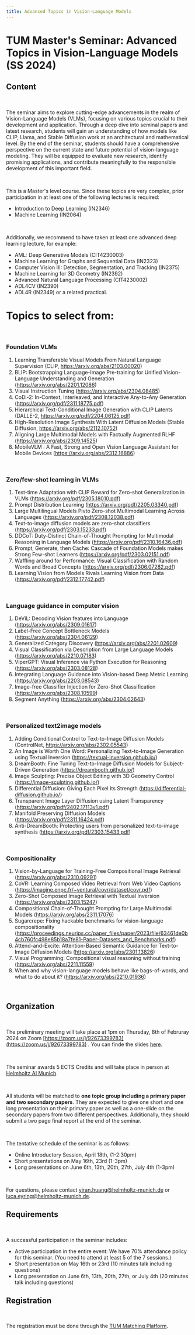 ```yaml
---
title: Advanced Topics in Vision-Language Models
---
```

# TUM Master's Seminar: Advanced Topics in Vision-Language Models (SS 2024)

## Content

</br>

The seminar aims to explore cutting-edge advancements in the realm of Vision-Language Models (VLMs), focusing on various topics crucial to their development and application. Through a deep dive into seminal papers and latest research, students will gain an understanding of how models like CLIP, Llama, and Stable Diffusion work at an architectural and mathematical level. By the end of the seminar, students should have a comprehensive perspective on the current state and future potential of vision-language modeling. They will be equipped to evaluate new research, identify promising applications, and contribute meaningfully to the responsible development of this important field.

</br>

This is a Master's level course. Since these topics are very complex, prior participation in at least one of the following lectures is required:
- Introduction to Deep Learning (IN2346)
- Machine Learning (IN2064)

</br>

Additionally, we recommend to have taken at least one advanced deep learning lecture, for example:
- AML: Deep Generative Models (CIT4230003)
- Machine Learning for Graphs and Sequential Data (IN2323)
- Computer Vision III: Detection, Segmentation, and Tracking (IN2375)
- Machine Learning for 3D Geometry (IN2392)
- Advanced Natural Language Processing (CIT4230002)
- ADL4CV (IN2390)
- ADL4R (IN2349)
or a related practical.

# Topics to select from:

</br>

### Foundation VLMs

1. Learning Transferable Visual Models From Natural Language Supervision (CLIP, https://arxiv.org/abs/2103.00020)
2. BLIP: Bootstrapping Language-Image Pre-training for Unified Vision-Language Understanding and Generation (https://arxiv.org/abs/2201.12086)
3. Visual Instruction Tuning (https://arxiv.org/abs/2304.08485)
4. CoDi-2: In-Context, Interleaved, and Interactive Any-to-Any Generation (https://arxiv.org/pdf/2311.18775.pdf)
5. Hierarchical Text-Conditional Image Generation with CLIP Latents (DALLE-2, https://arxiv.org/pdf/2204.06125.pdf)
6. High-Resolution Image Synthesis With Latent Diffusion Models (Stable Diffusion, https://arxiv.org/abs/2112.10752)
7. Aligning Large Multimodal Models with Factually Augmented RLHF (https://arxiv.org/abs/2309.14525)
8. MobileVLM : A Fast, Strong and Open Vision Language Assistant for Mobile Devices (https://arxiv.org/abs/2312.16886)

</br>

### Zero/few-shot learning in VLMs

1. Test-time Adaptation with CLIP Reward for Zero-shot Generalization in VLMs (https://arxiv.org/pdf/2305.18010.pdf)
2. Prompt Distribution Learning (https://arxiv.org/pdf/2205.03340.pdf)
3. Large Multilingual Models Pivto Zero-shot Multimodal Learning Across Languages (https://arxiv.org/pdf/2308.12038.pdf)
4. Text-to-image diffusion models are zero-shot classifiers (https://arxiv.org/pdf/2303.15233.pdf)
5. DDCoT: Duty-Distinct Chain-of-Thought Prompting for Multimodal Reasoning in Language Models (https://arxiv.org/pdf/2310.16436.pdf)
6. Prompt, Generate, then Cache: Cascade of Foundation Models makes Strong Few-shot Learners (https://arxiv.org/pdf/2303.02151.pdf)
7. Waffling around for Performance: Visual Classification with Random Words and Broad Concepts (https://arxiv.org/pdf/2306.07282.pdf)
8. Learning Vision from Models Rivals Learning Vision from Data (https://arxiv.org/pdf/2312.17742.pdf)

</br>

### Language guidance in computer vision

1. DeViL: Decoding Vision features into Language (https://arxiv.org/abs/2309.01617)
2. Label-Free Concept Bottleneck Models (https://arxiv.org/abs/2304.06129)
3. Generalized Category Discovery (https://arxiv.org/abs/2201.02609)
4. Visual Classification via Description from Large Language Models (https://arxiv.org/abs/2210.07183)
5. ViperGPT: Visual Inference via Python Execution for Reasoning (https://arxiv.org/abs/2303.08128)
6. Integrating Language Guidance into Vision-based Deep Metric Learning (https://arxiv.org/abs/2203.08543)
7. Image-free Classifier Injection for Zero-Shot Classification (https://arxiv.org/abs/2308.10599)
8. Segment Anything (https://arxiv.org/abs/2304.02643)

</br>

### Personalized text2image models

1. Adding Conditional Control to Text-to-Image Diffusion Models (ControlNet, https://arxiv.org/abs/2302.05543)
2. An Image is Worth One Word: Personalizing Text-to-Image Generation using Textual Inversion (https://textual-inversion.github.io/)
3. DreamBooth: Fine Tuning Text-to-Image Diffusion Models for Subject-Driven Generation (https://dreambooth.github.io/)
4. Image Sculpting: Precise Object Editing with 3D Geometry Control (https://image-sculpting.github.io/)
5. Differential Diffusion: Giving Each Pixel Its Strength (https://differential-diffusion.github.io/)
6. Transparent Image Layer Diffusion using Latent Transparency (https://arxiv.org/pdf/2402.17113v1.pdf)
7. Manifold Preserving Diffusion Models (https://arxiv.org/pdf/2311.16424.pdf)
8. Anti-DreamBooth: Protecting users from personalized text-to-image synthesis (https://arxiv.org/pdf/2303.15433.pdf)

</br>

### Compositionality

1. Vision-by-Language for Training-Free Compositional Image Retrieval (https://arxiv.org/abs/2310.09291)
2. CoVR: Learning Composed Video Retrieval from Web Video Captions (https://imagine.enpc.fr/~ventural/covr/dataset/covr.pdf)
3. Zero-Shot Composed Image Retrieval with Textual Inversion (https://arxiv.org/abs/2303.15247)
4. Compositional Chain-of-Thought Prompting for Large Multimodal Models (https://arxiv.org/abs/2311.17076)
5. Sugarcrepe: Fixing hackable benchmarks for vision-language compositionality (https://proceedings.neurips.cc/paper_files/paper/2023/file/63461de0b4cb760fc498e85b18a7fe81-Paper-Datasets_and_Benchmarks.pdf)
6. Attend-and-Excite: Attention-Based Semantic Guidance for Text-to-Image Diffusion Models (https://arxiv.org/abs/2301.13826)
7. Visual Programming: Compositional visual reasoning without training (https://arxiv.org/abs/2211.11559)
8. When and why vision-language models behave like bags-of-words, and what to do about it? (https://arxiv.org/abs/2210.01936)

</br>

## Organization

</br>

The preliminary meeting will take place at 1pm on Thursday, 8th of Februray 2024 on Zoom [https://zoom.us/j/92673399783](https://zoom.us/j/92673399783) . You can finde the slides [here](https://drive.google.com/file/d/1ji2Sp1J-Xtoki5PiuumrQ1LEYfTYdqGl/view?usp=sharing).

</br>

The seminar awards 5 ECTS Credits and will take place in person at [Helmholtz AI Munich](https://www.google.com/maps?ll=48.220675,11.596054&z=17&t=m&hl=en&gl=GB&mapclient=embed&cid=3379363886196135068).

</br>

All students will be matched to __one topic group including a primary paper and two secondary papers__. They are expected to give one short and one long presentation on their primary paper as well as a one-slide on the secondary papers from two different perspectives. Additionally, they should submit a two page final report at the end of the seminar.

</br>

The tentative schedule of the seminar is as follows:
- Online Introductory Session, April 18th, (1-2:30pm)
- Short presentations on May 16th, 23rd (1-3pm)
- Long presentations on June 6th, 13th, 20th, 27th, July 4th (1-3pm)

</br>

For questions, please contact yiran.huang@helmholtz-munich.de or luca.eyring@helmholtz-munich.de.

## Requirements

</br>

A successful participation in the seminar includes:
- Active participation in the entire event: We have 70% attendance policy for this seminar. (You need to attend at least 5 of the 7 sessions.)
- Short presentation on May 16th or 23rd (10 minutes talk including questions)
- Long presentation on June 6th, 13th, 20th, 27th, or July 4th (20 minutes talk including questions)

## Registration

</br>

The registration must be done through the [TUM Matching Platform](https://matching.in.tum.de/).
